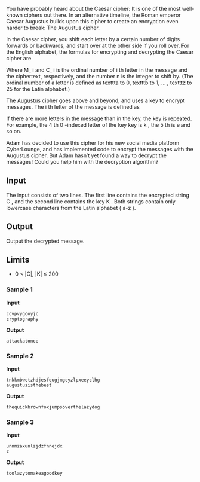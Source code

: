 You have probably heard about the Caesar cipher: It is one
of the most well-known ciphers out there. In an alternative
timeline, the Roman emperor Caesar Augustus builds upon this
cipher to create an encryption even harder to break: The
Augustus cipher.

In the Caesar cipher, you shift each letter by a certain
number of digits forwards or backwards, and start over at the
other side if you roll over. For the English alphabet, the
formulas for encrypting and decrypting the Caesar cipher
are

Where M_ i and C_ i is the ordinal
number of i th letter in
the message and the ciphertext, respectively, and the number n is the integer to
shift by. (The ordinal number of a letter is defined as texttta to 0, textttb to
1, … , textttz to 25 for the Latin
alphabet.)

The Augustus cipher goes above and beyond, and uses a key to encrypt messages. The i th letter of the message is defined
as

If there are more letters in the message than in the key,
the key is repeated. For example, the 4 th 0 -indexed letter of the key key is k ,
the 5 th is e and so on.

Adam has decided to use this cipher for his new social media
platform CyberLounge, and has implemented code to encrypt the
messages with the Augustus cipher. But Adam hasn’t yet found a
way to decrypt the messages! Could you help him with the
decryption algorithm?

## Input
The input consists of two lines. The first line contains the
encrypted string C , and
the second line contains the key K . Both strings contain only
lowercase characters from the Latin alphabet ( a-z ).

## Output
Output the decrypted message.

## Limits
- 0 < |C|, |K| ≤
200

### Sample 1
**Input**
```text
ccvpvygcoyjc
cryptography
```
**Output**
```text
attackatonce
```

### Sample 2
**Input**
```text
tnkkmbwctzhdjesfqugjmgcyzlpxeeyclhg
augustusisthebest
```
**Output**
```text
thequickbrownfoxjumpsoverthelazydog
```

### Sample 3
**Input**
```text
unnmzaxunlzjdzfnnejdx
z
```
**Output**
```text
toolazytomakeagoodkey
```

